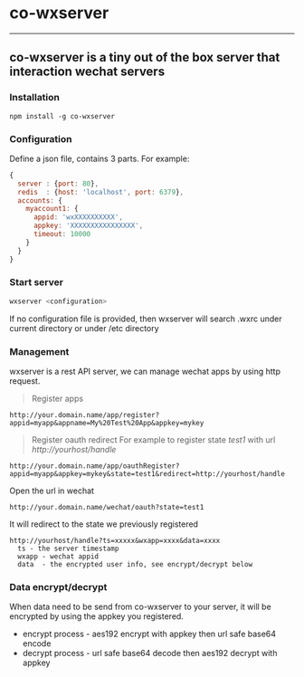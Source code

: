 # co-wxserver
---
## co-wxserver is a tiny out of the box server that interaction wechat servers

### Installation
```shell
npm install -g co-wxserver
```

### Configuration
Define a json file, contains 3 parts. For example:
```javascript
{
  server : {port: 80},
  redis  : {host: 'localhost', port: 6379},
  accounts: {
    myaccount1: {
      appid: 'wxXXXXXXXXXX',
      appkey: 'XXXXXXXXXXXXXXXX',
      timeout: 10000
    }
  }
}
```

### Start server
```javascript
wxserver <configuration>
```
If no configuration file is provided, then wxserver will search .wxrc under current directory or under /etc directory  


### Management
wxserver is a rest API server, we can manage wechat apps by using http request.

> Register apps
```
http://your.domain.name/app/register?appid=myapp&appname=My%20Test%20App&appkey=mykey
```

> Register oauth redirect
For example to register state *test1* with url *http://yourhost/handle*
```
http://your.domain.name/app/oauthRegister?appid=myapp&appkey=mykey&state=test1&redirect=http://yourhost/handle
```
 Open the url in wechat
```
http://your.domain.name/wechat/oauth?state=test1
```
 It will redirect to the state we previously registered
```
http://yourhost/handle?ts=xxxxx&wxapp=xxxx&data=xxxx
  ts - the server timestamp
  wxapp - wechat appid
  data  - the encrypted user info, see encrypt/decrypt below
```

### Data encrypt/decrypt
When data need to be send from co-wxserver to your server, it will be encrypted by using the appkey you registered.
* encrypt process - aes192 encrypt with appkey then url safe base64 encode
* decrypt process - url safe base64 decode then aes192 decrypt with appkey
